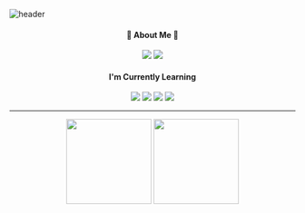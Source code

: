 ![header](https://capsule-render.vercel.app/api?&&type=waving&&color=82A284&&height=250&section=header&text=HI!%20I'm%20Seung-yeon&fontSize=60&animation=fadeIn&fontColor=F7F5F2&fontAlignY=40)

<div align="center">
  <div>
    <h4>💚 About Me 💚</h4>
    <a href="https://velog.io/@sypear"><img src="https://img.shields.io/badge/Velog-20C997?style=flat-square&logo=Velog&logoColor=white"/></a>
    <a href="mailto:bsyeon015@gmail.com"><img src="https://img.shields.io/badge/Gmail-ea4536?style=flat-square&logo=Gmail&logoColor=white"/></a>
   </div>
   
   <div>
    <h4>I'm Currently Learning</h4>
    <img src="https://img.shields.io/badge/HTML5-E34F26?style=flat-square&logo=HTML5&logoColor=white"/>
    <img src="https://img.shields.io/badge/CSS3-1572B6?style=flat-square&logo=CSS3&logoColor=white"/>
    <img src="https://img.shields.io/badge/Javascript-de9d27?style=flat-square&logo=Javascript&logoColor=white"/>
    <img src="https://img.shields.io/badge/React-17b6e7?style=flat-square&logo=React&logoColor=white"/>
  </div>
</div>

---

<div align="center">
    <img src="https://github-readme-stats.vercel.app/api/top-langs/?username=sypear&layout=compact&theme=swift" height="150"/>
    <img src="https://github-readme-stats.vercel.app/api?username=sypear&show_icons=true&theme=swift" height="150"/>
</div>
